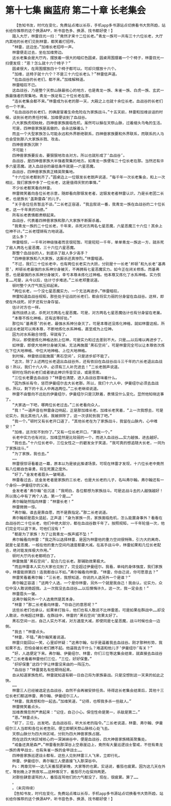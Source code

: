 # 第十七集 幽蓝府 第二十章 长老集会
        【告知书友，时代在变化，免费站点难以长存，手机app多书源站点切换看书大势所趋，站长给你推荐的这个换源APP，听书音色多、换源、找书都好使！】
       踏入大厅，林雷目光一扫：“竟然才来十二位长老。”青龙一族可一共有三十六位长老，大厅内其他的长老们见到林雷，都笑着打招呼。
       “林雷，这边坐。”加维长老招呼一声。
       林雷便走过去，坐在加维旁边。
       这长老集会是大厅内，摆放着一很大的暗红色圆桌，圆桌周围摆着一个个椅子，林雷目光一扫便发现：“恩？怎么就十六个椅子？”
       圆桌很大，在周围摆放四十个椅子都可以。可却只摆放十六个。
       “加维，这椅子就十六个？不是三十六位长老么？”林雷低声道。
       “在血战谷的长老们，都不来。”加维解释道。
       林雷暗叹不已。
       这血战谷，乃是整个天祭山脉最核心的地方，也是青龙一族、朱雀一族、白虎一族、玄武一族最强者的聚集地。青龙一族足有二十位长老在那。
       “连长老集会都不来。”林雷成为长老的那一天，大殿之上也就十余位长老。血战谷的长老们也一个不来。
       “在血战谷的长老们，的确是冒着生命危险在为家族战斗。”十五天前，林雷和加维谈话的时候，谈到长老的责任时候，加维便谈到了血战谷。
       八大家族虎视眈眈，四神兽家族面临危机，虽然可以躲在天祭山脉，过着缩头乌龟的生活。
       可是，四神兽家族是高傲的，会永远躲着么？
       而且一个大型家族怎么可能永远和外界断绝联系，四神兽家族要和外界联系，而联系的人马也会受到那八大家族杀戮、攻击。
       四神兽家族沉默？
       不可能！
       四神兽家族要反击，要狠狠地攻击对方。所以也就形成了‘血战谷’。
       血战谷，是四神兽家族大半强者聚集的地方。如青龙一族便有二十位长老在那。当然还有许多六星恶魔。进入血战谷的最低条件就是——六星恶魔。
       血战谷，四神兽家族真正精英聚集地。
       “十六位长老都到齐了。”圆桌边上一位银发长老朗声说道，“每千年一次长老集会，和上一次相比，我们家族中多了一位长老，这是值得庆贺的事情。”
       不少长老都笑看向林雷。
       林雷微笑着向各位长老示意，随即看向那银发老者，这银发老者林雷认识，乃是长老团二长老，也是族长‘盖斯雷森’的儿子。
       “关于各位任务暂且不谈。”二长老正容道，“我且叙说一番，我青龙一族在血战谷的二十位长老，这一千年来的功绩。”
       所有长老表情都肃穆起来。
       血战谷，代表着四神兽家族和那八大家族不断厮杀着。
       “我青龙一族的二十位长老，千年来，杀死对方两名七星恶魔，六星恶魔三十六位！其余上位神不计。”二长老铿锵有力地说道。
       这么多？
       林雷暗惊，一千年对神级强者而言很短暂。可是短短一千年，单单青龙一族这一方，就杀死了敌人两名七星恶魔，三十六位六星恶魔。
       那整个血战谷的人，到底杀了敌人多少高手？
       “四神兽家族和八大家族，这厮杀还真惨烈。”林雷暗道。
       “不过，我们二十位长老中，也有两位长老实力大损，分别是十一长老‘邦顿’和九长老‘基弗思’，邦顿长老最强的水系神分身被灭，不再拥有七星恶魔实力。如今正在闭关修炼。而基弗思，也是最强的水系神分身被灭，幸亏本尊未炼化过神格。他本尊又炼化了水系神格。实力恢复……可是，从今以后，估计寸步难进。”二长老郑重说道。
       顿时整个大厅气氛压抑起来。
       “两位长老，一个没七星恶魔实力，一个无法再进步。”林雷暗叹。
       林雷知道血战谷规矩，那些处于征战的长老们，都会将实力弱的分身留在血战谷。这样，即使在外战死。好歹还有分身存留。
       估计对方也一样。
       虽然战绩上说，杀死对方两名七星恶魔。可是，对方两名七星恶魔估计也有分身留在老巢。
       “本尊不炼化神格，还有这等好处。”
       那位叫‘基弗思’的长老，最强水系神分身灭了。可是本尊还没炼化神格，就如林雷这般。所以这长老就可以用本尊，不断地炼化水系神格，直至成为上位神。
       因为对水系融合领悟，早就有了。
       所以，即使是炼化神格达到上位神，可是实力和过去差别不大。只是……以后难以再进步了。
       如林雷，即使大地神分身被灭掉。无法再施展‘黑石空间’。可是林雷完全可以让本尊依次炼化下位大地神格、中位大地神格、上位大地神格。
       到时候，林雷依旧能施展‘黑石空间’。只是进步却不能了。
       “这次，除了上述两位长老退出血战谷外，还有依旧在血战谷战斗三千年的六长老退出血战谷！所以，我们十六人中，必须有三人补充进去！”二长老朗声说道。
       顿时在场的长老们或者彼此神识传音交谈，或是思索。
       “三位长老要去血战谷？”林雷也清楚，进入血战谷意味着什么。
       “因为族长有令，惩罚伊曼纽尔去大长老那。所以，我们十六人中，伊曼纽尔必须去血战谷。所以，剩下的十五人中再选两位。”二长老继续说道。
       林雷不由瞥向不远处的伊曼纽尔，伊曼纽尔只是沉默着，表情没什么变化。显然他知晓这事了。
       “大家选一下吧，哪两位长老过去。”二长老看向众人。
       “我！”一道声音在林雷身边响起，正是那加维长老。加维长老笑着，“上一次我想去，可是论实力，我比其他几人弱，我被排除了，这一次该轮到我了吧。”
       “我一个。”顿时又有长老开口道了，“其他长老在为了家族战斗，我留在山脉内，心中难安！”
       “加维，这次轮不到你了。”又有一位长老开口，“算我一个。”
       长老中实力也有对比，加维显然是比较弱的一个。而进入血战谷……实力越强，进去越好。
       “我也去。”十六位长老中，三位女性之一的碧发女子笑道，“我可真的想追随大长老，一同为了家族战斗。”
       “为了家族，我也去。”
       ……
       林雷很惊讶看着这一幕，原本以为是彼此推诿场景。可现在林雷才发现，十六位长老中竟然有八位都自告奋勇，将生死置之度外。
       “好了。”金发老者眉头一皱喝道。
       林雷看过去，这金发老者是家族的三长老，也是大长老的儿子，名叫弗尔翰。弗尔翰还有一个身份——伊曼纽尔的父亲。
       金发老者‘弗尔翰’低沉道：“我明白，各位都想为家族战斗。可是这战斗去的人越强越好！所以我心中有了两个人选，第一个是……”
       弗尔翰陡然指向林雷：“林雷长老！”
       林雷微微一惊。
       “弗尔翰，谁去是靠自愿，而不是靠指定。”那二长老说道。
       弗尔翰却是眉头竖起，正声道：“身为家族一员，家族面临危机，怎么能置身事外？看看在血战谷的二十位长老，他们中绝大部分，都在血战谷数千年了。按照规矩，一千年轮值一次，他们完全可以退下来。可他们没有！”
       “都是为了家族！为了让我青龙一族声威不坠！”
       弗尔翰看向林雷：“我之所以选择林雷，是因为林雷他的重力空间很特殊，引力大的离奇。就是七星恶魔，一般在他的重力空间内速度都要大减。在高手战斗中，林雷如果和几位长老配合，绝对能发挥极大作用。”
       顿时大厅内长老都明白了。
       林雷施展‘黑石空间’，配合几位长老。那辅助效果极大。
       “而且林雷本人实力大家也见到了，完全超过伊曼纽尔。我看，单纯的身体强度，我们家族中，林雷能排第四！连我都自认不如。”弗尔翰看向林雷，“林雷，你自己说，你可愿意去？”
       林雷笑看着弗尔翰：“三长老，我想知道，你说的人选另外一个是谁？”
       弗尔翰正容道：“这两个人选，一个是你林雷，另外一个就是我自己！我自认，论实力，众位中没人敢说稳超我。上一次我没去血战谷……以后懊悔许久，这一次，我一定会去！”
       林雷眉头一皱。
       这弗尔翰另外一个人选竟然是其本身。
       “林雷？”那二长老看向林雷，“你自己的意思呢？”
       这些长老们也承认，如果单打独斗，他们也有人敢说不比林雷差。可是如果在群战中……却没人敢说，作用超过林雷。在群战中，林雷的‘黑石空间’效果太好了。
       黑石空间一出，自己人实力不减，对方速度大减，即使同是七星恶魔，战斗时候也会一边倒。
       “我去！”林雷点头。
       “林雷，不错。”弗尔翰笑着说道。
       林雷只能回以一笑，心里却怀疑：“这弗尔翰，似乎是逼着我去血战谷。刚才那种形势，我如果不去，恐怕会被长老们瞧不起。他逼我去干什么？难道和他儿子‘伊曼纽尔’有关？”
       “好，人选便定下来。弗尔翰、伊曼纽尔、林雷，你们三位等这集会结束，就直接去血战谷吧。”二长老看着林雷他们三位，“三位，好好保重。”
       ‘好好保重’这四个字让林雷没来由的一阵压力。
       “血战谷？”林雷莫名有些期待起来。
       自从知道家族危机，林雷就知道有朝一日自己将为家族奋战。只是没想到这一天来的如此之快。
       ……
       林雷三人已经被选定去血战谷，自然不会再被安排任务。待得这长老集会结束后，其他十三位长老们都送林雷、弗尔翰、伊曼纽尔三人。
       “林雷，我真想和你一起去。”加维笑道，“记得，也帮我多杀一些敌人。”
       林雷微笑着点头。
       加维表情忽然严肃起来：“记住，自己小心。保住性命是第一，杀敌是第二。”
       “恩。”林雷点头。
       “好了，三位，出发吧。去血战谷后，听大长老的指令。”二长老说道，林雷、弗尔翰、伊曼纽尔三人当即和各位长老告别，便立即朝天祭山脉核心处飞去。
       天祭山脉分为四大块区域，分别为四大神兽家族占据。
       而在这四大块区域核心的一深渊峡谷中，便是血战谷，四大神兽家族精英聚集处。
       “戒备还真是森严。”林雷看到那深谷上空悬崖边上，竟然有大量巡逻战士警戒，不但有青龙一族的青甲战士，也有朱雀一族的金甲战士……
       四神兽家族巡逻战士都有，这些人见到林雷三人飞来，立即行礼。
       林雷、伊曼纽尔、弗尔翰三人便直接飞入那深谷中。
       Ps：两章完毕~~这几天番茄更新晚，大家等的也累。实话说，番茄也疲累。因为这几天在外忙，等到晚上才熬夜写……这种情况下，番茄尽力在保持两更。
       对那些肆意谩骂的人，番茄连骂他们的力气都没了，现在，很疲累。算了……
       。
       。（未完待续）
       【告知书友，时代在变化，免费站点难以长存，手机app多书源站点切换看书大势所趋，站长给你推荐的这个换源APP，听书音色多、换源、找书都好使！】